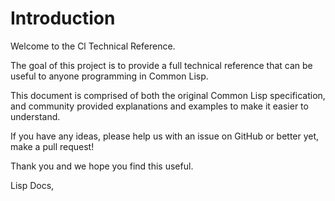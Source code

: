 <!-- intro.md -->

# Introduction

Welcome to the Cl Technical Reference.

The goal of this project is to provide a full technical reference that can be useful to anyone programming in Common Lisp.

This document is comprised of both the original Common Lisp specification, and community provided explanations and examples to make it easier to understand.

If you have any ideas, please help us with an issue on GitHub or better yet, make a pull request!

Thank you and we hope you find this useful.

Lisp Docs,